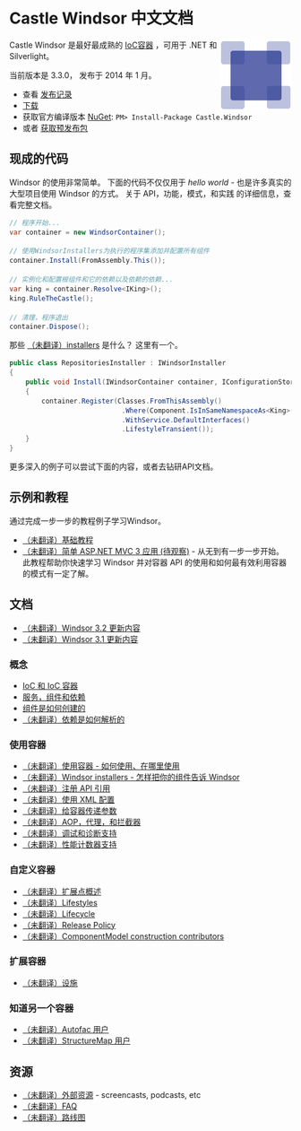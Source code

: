 ﻿# Castle Windsor 中文文档

<img align="right" src="images/windsor-logo.png">

Castle Windsor 是最好最成熟的 [IoC容器](ioc.md) ，可用于 .NET 和 Silverlight。

当前版本是 3.3.0， 发布于 2014 年 1 月。

* 查看 [发布记录](https://github.com/castleproject/Windsor/releases/tag/v3.3)
* [下载](https://github.com/castleproject/Windsor/releases/tag/v3.3)
* 获取官方编译版本 [NuGet](http://nuget.org/packages/Castle.Windsor): `PM> Install-Package Castle.Windsor`
* 或者 [获取预发布包](https://github.com/castleproject/Home/blob/master/prerelease-packages.md)

## 现成的代码

Windsor 的使用非常简单。 下面的代码不仅仅用于 *hello world* - 也是许多真实的大型项目使用 Windsor 的方式。  关于 API，功能，模式，和实践 的详细信息，查看完整文档。

```csharp
// 程序开始...
var container = new WindsorContainer();

// 使用WindsorInstallers为执行的程序集添加并配置所有组件
container.Install(FromAssembly.This());

// 实例化和配置根组件和它的依赖以及依赖的依赖...
var king = container.Resolve<IKing>();
king.RuleTheCastle();

// 清理，程序退出
container.Dispose();
```

那些 [（未翻译）installers](https://github.com/castleproject/Windsor/blob/master/docs/installers.md) 是什么？ 这里有一个。

```csharp
public class RepositoriesInstaller : IWindsorInstaller
{
	public void Install(IWindsorContainer container, IConfigurationStore store)
	{
		container.Register(Classes.FromThisAssembly()
			                .Where(Component.IsInSameNamespaceAs<King>())
			                .WithService.DefaultInterfaces()
			                .LifestyleTransient());
	}
}
```
更多深入的例子可以尝试下面的内容，或者去钻研API文档。

## 示例和教程

通过完成一步一步的教程例子学习Windsor。

* [（未翻译）基础教程](https://github.com/castleproject/Windsor/blob/master/docs/basic-tutorial.md)
* [（未翻译）简单 ASP.NET MVC 3 应用 (待观察)](https://github.com/castleproject/Windsor/blob/master/docs/mvc-tutorial-intro.md) - 从无到有一步一步开始。 此教程帮助你快速学习 Windsor 并对容器 API 的使用和如何最有效利用容器的模式有一定了解。

## 文档

* [（未翻译）Windsor 3.2 更新内容](https://github.com/castleproject/Windsor/blob/master/docs/whats-new-3.2.md)
* [（未翻译）Windsor 3.1 更新内容](https://github.com/castleproject/Windsor/blob/master/docs/whats-new-3.1.md)

### 概念

* [IoC 和 IoC 容器](ioc.md)
* [服务，组件和依赖](services-and-components.md)
* [组件是如何创建的](how-components-are-created.md)
* [（未翻译）依赖是如何解析的](https://github.com/castleproject/Windsor/blob/master/docs/how-dependencies-are-resolved.md)

### 使用容器

* [（未翻译）使用容器 - 如何使用、在哪里使用](https://github.com/castleproject/Windsor/blob/master/docs/three-calls-pattern.md)
* [（未翻译）Windsor installers - 怎样把你的组件告诉 Windsor](https://github.com/castleproject/Windsor/blob/master/docs/installers.md)
* [（未翻译）注册 API 引用](https://github.com/castleproject/Windsor/blob/master/docs/fluent-registration-api.md)
* [（未翻译）使用 XML 配置](https://github.com/castleproject/Windsor/blob/master/docs/xml-registration-reference.md)
* [（未翻译）给容器传递参数](https://github.com/castleproject/Windsor/blob/master/docs/passing-arguments.md)
* [（未翻译）AOP，代理，和拦截器](https://github.com/castleproject/Windsor/blob/master/docs/interceptors.md)
* [（未翻译）调试和诊断支持](https://github.com/castleproject/Windsor/blob/master/docs/debugger-views.md)
* [（未翻译）性能计数器支持](https://github.com/castleproject/Windsor/blob/master/docs/performance-counters.md)

### 自定义容器

* [（未翻译）扩展点概述](https://github.com/castleproject/Windsor/blob/master/docs/extension-points.md)
* [（未翻译）Lifestyles](https://github.com/castleproject/Windsor/blob/master/docs/lifestyles.md)
* [（未翻译）Lifecycle](https://github.com/castleproject/Windsor/blob/master/docs/lifecycle.md)
* [（未翻译）Release Policy](https://github.com/castleproject/Windsor/blob/master/docs/release-policy.md)
* [（未翻译）ComponentModel construction contributors](https://github.com/castleproject/Windsor/blob/master/docs/componentmodel-construction-contributors.md)

### 扩展容器

* [（未翻译）设施](https://github.com/castleproject/Windsor/blob/master/docs/facilities.md)

### 知道另一个容器

* [（未翻译）Autofac 用户](https://github.com/castleproject/Windsor/blob/master/docs/windsor-for-autofac-users.md)
* [（未翻译）StructureMap 用户](https://github.com/castleproject/Windsor/blob/master/docs/windsor-for-structuremap-users.md)

## 资源

* [（未翻译）外部资源](https://github.com/castleproject/Windsor/blob/master/docs/external-resources.md) - screencasts, podcasts, etc
* [（未翻译）FAQ](https://github.com/castleproject/Windsor/blob/master/docs/faq.md)
* [（未翻译）路线图](https://github.com/castleproject/Windsor/blob/master/docs/roadmap.md)